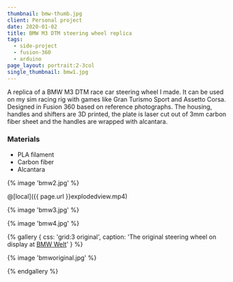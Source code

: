 ```yaml
---
thumbnail: bmw-thumb.jpg
client: Personal project
date: 2020-01-02
title: BMW M3 DTM steering wheel replica
tags:
  - side-project
  - fusion-360
  - arduino
page_layout: portrait:2-3col
single_thumbnail: bmw1.jpg
---
```


A replica of a BMW M3 DTM race car steering wheel I made. It can be used on my sim racing rig with games like Gran Turismo Sport and Assetto Corsa. Designed in Fusion 360 based on reference photographs. The housing, handles and shifters are 3D printed, the plate is laser cut out of 3mm carbon fiber sheet and the handles are wrapped with alcantara.

### Materials

- PLA filament
- Carbon fiber
- Alcantara

<div class="block gallery grid:bmw grid:full">

{% image 'bmw2.jpg' %}

@[local]({{ page.url }}explodedview.mp4)

{% image 'bmw3.jpg' %}

{% image 'bmw4.jpg' %}

</div>

{% gallery {
  css: 'grid:3 original',
  caption: 'The original steering wheel on display at <a href="https://www.bmw-welt.com/">BMW Welt</a>'
} %}

{% image 'bmworiginal.jpg' %}

{% endgallery %}
